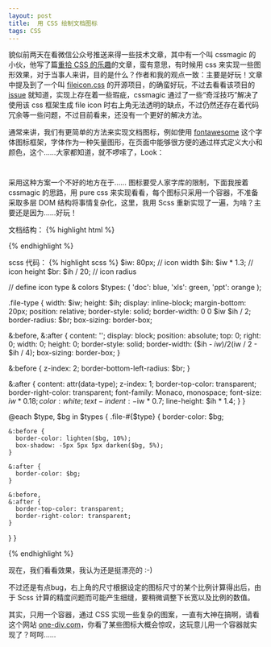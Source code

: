 ```yaml
---
layout: post
title:  用 CSS 绘制文档图标
tags: CSS
---
```


貌似前两天在看微信公众号推送来得一些技术文章，其中有一个叫 cssmagic 的小伙，他写了篇[重拾 CSS 的乐趣](https://github.com/cssmagic/blog/issues/52)的文章，蛮有意思，有时候用 css 来实现一些图形效果，对于当事人来讲，目的是什么？作者和我的观点一致：主要是好玩！文章中提及到了一个叫 [fileicon.css](https://github.com/picturepan2/fileicon.css) 的开源项目，的确蛮好玩，不过去看看该项目的 [issue](https://github.com/picturepan2/fileicon.css/issues/2) 就知道，实现上存在着一些瑕疵，cssmagic 通过了一些“奇淫技巧”解决了使用该 css 框架生成 file icon 时右上角无法透明的缺点，不过仍然还存在着代码冗余等一些问题，不过目前看来，还没有一个更好的解决方法。

<!--more-->

通常来讲，我们有更简单的方法来实现文档图标，例如使用 [fontawesome](http://fortawesome.github.io/Font-Awesome/) 这个字体图标框架，字体作为一种矢量图形，在页面中能够很方便的通过样式定义大小和颜色，这个……大家都知道，就不啰嗦了，Look：

<h1 class="css-icon">
  <span class="fa fa-file-word-o"></span>
  <span class="fa fa-file-excel-o"></span>
  <span class="fa fa-file-powerpoint-o"></span>
</h1>

采用这种方案一个不好的地方在于…… 图标要受人家字库的限制，下面我按着 cssmagic 的思路，用 pure css 来实现看看，每个图标只采用一个容器，不准备采取多层 DOM 结构将事情复杂化，这里，我用 Scss 重新实现了一遍，为啥？主要还是因为……好玩！

文档结构：
{% highlight html %}
<div class="file-type file-doc" data-type="DOC"></div>
<div class="file-type file-xls" data-type="XLS"></div>
<div class="file-type file-ppt" data-type="PPT"></div>
{% endhighlight %}

scss 代码：
{% highlight scss %}
$iw: 80px;       // icon width
$ih: $iw * 1.3;  // icon height
$br: $ih / 20;   // icon radius

// define icon type & colors
$types: (
  'doc': blue,
  'xls': green,
  'ppt': orange
);

.file-type {
  width: $iw;
  height: $ih;
  display: inline-block;
  margin-bottom: 20px;
  position: relative;
  border-style: solid;
  border-width: 0 0 $iw $ih / 2;
  border-radius: $br;
  box-sizing: border-box;

  &:before,
  &:after {
    content: '';
    display: block;
    position: absolute;
    top: 0;
    right: 0;
    width: 0;
    height: 0;
    border-style: solid;
    border-width: ($ih - $iw) / 2 ($iw / 2 - $ih / 4);
    box-sizing: border-box;
  }

  &:before {
    z-index: 2;
    border-bottom-left-radius: $br;
  }

  &:after {
    content: attr(data-type);
    z-index: 1;
    border-top-color: transparent;
    border-right-color: transparent;
    font-family: Monaco, monospace;
    font-size: $iw * 0.18;
    color: white;
    text-indent:  -$iw * 0.7;
    line-height: $ih * 1.4;
  }
}

@each $type, $bg in $types {
  .file-#{$type} {
    border-color: $bg;

    &:before {
      border-color: lighten($bg, 10%);
      box-shadow: -5px 5px 5px darken($bg, 5%);
    }

    &:after {
      border-color: $bg;
    }

    &:before,
    &:after {
      border-top-color: transparent;
      border-right-color: transparent;
    }
  }
}

{% endhighlight %}

现在，我们看看效果，我认为还是挺漂亮的 :-)

<div class="file-type file-doc" data-type="DOC"></div>
<div class="file-type file-xls" data-type="XLS"></div>
<div class="file-type file-ppt" data-type="PPT"></div>

不过还是有点bug，右上角的尺寸根据设定的图标尺寸的某个比例计算得出后，由于 Scss 计算的精度问题而可能产生细缝，要稍微调整下长宽以及比例的数值。

其实，只用一个容器，通过 CSS 实现一些复杂的图案，一直有大神在搞啊，请看这个网站  [one-div.com](http://one-div.com/)，你看了某些图标大概会惊叹，这玩意儿用一个容器就实现了？呵呵……
